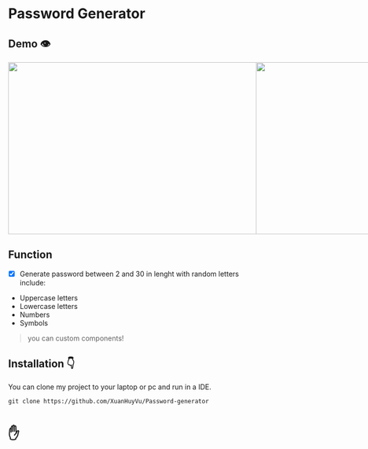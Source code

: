 # Password Generator

## Demo 👁️
<div style="display: flex">
    <image src="./images/demo.jpeg" width="600px" height="350px" />
    <image src="./images/demo1.png" width="400px" height="350px" />
</div>

## Function
- [x] Generate password between 2 and 30 in lenght with random letters include:
+ Uppercase letters
+ Lowercase letters
+ Numbers
+ Symbols
> you can custom components!

## Installation 👇
You can clone my project to your laptop or pc and run in a IDE.
~~~
git clone https://github.com/XuanHuyVu/Password-generator
~~~

# ✋
